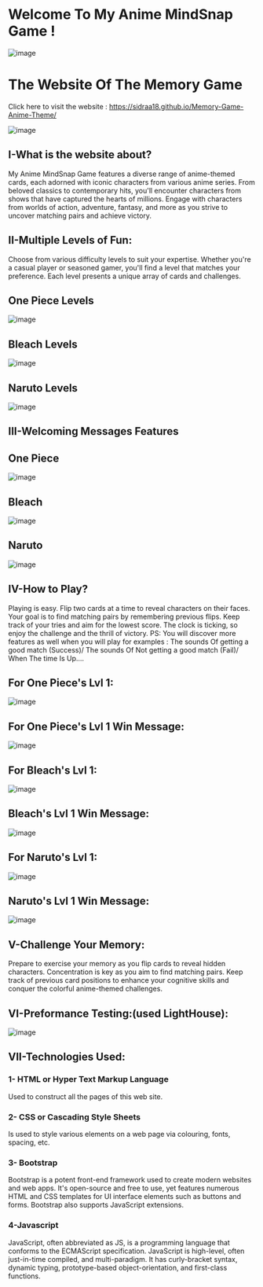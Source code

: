 # Welcome To My Anime MindSnap Game !

![image](https://github.com/Sidraa18/Memory-Game-Anime-Theme/assets/139695473/99c5acf6-5e3c-4b5c-a43a-a42e940d7b3e)



# The Website Of The Memory Game

 Click here to visit the website : https://sidraa18.github.io/Memory-Game-Anime-Theme/


![image](https://github.com/Sidraa18/Memory-Game-Anime-Theme/assets/139695473/2b5d5fb0-b942-44c0-9b96-4d97d8ed53c4)




## I-What is the website about?
My Anime MindSnap Game features a diverse range of anime-themed cards, each adorned with iconic characters from various anime series. From beloved classics to contemporary hits, you'll encounter characters from shows that have captured the hearts of millions. Engage with characters from worlds of action, adventure, fantasy, and more as you strive to uncover matching pairs and achieve victory.


## II-Multiple Levels of Fun:
Choose from various difficulty levels to suit your expertise. Whether you're a casual player or seasoned gamer, you'll find a level that matches your preference. Each level presents a unique array of cards and challenges.
## One Piece Levels
![image](https://github.com/Sidraa18/Memory-Game-Anime-Theme/assets/139695473/b7edadfe-3fc5-45ff-b324-ecbd36fea06f)

## Bleach Levels
![image](https://github.com/Sidraa18/Memory-Game-Anime-Theme/assets/139695473/a3a10880-0e0c-4018-8dd3-7d19fd9fe8fd)

## Naruto Levels
![image](https://github.com/Sidraa18/Memory-Game-Anime-Theme/assets/139695473/3ef06c67-ef3f-4797-bd84-dd56fe030238)

## III-Welcoming Messages Features
## One Piece 
![image](https://github.com/Sidraa18/Memory-Game-Anime-Theme/assets/139695473/98c8e4df-9aeb-450e-a9af-bd592004154f)
## Bleach
![image](https://github.com/Sidraa18/Memory-Game-Anime-Theme/assets/139695473/234f16af-9e2b-4ce2-ada1-f8d0778db50d)

## Naruto
![image](https://github.com/Sidraa18/Memory-Game-Anime-Theme/assets/139695473/1ca293d3-dcf2-45c3-9766-e8876cfe2b6b)

## IV-How to Play?

Playing is easy. Flip two cards at a time to reveal characters on their faces. Your goal is to find matching pairs by remembering previous flips. Keep track of your tries and aim for the lowest score. The clock is ticking, so enjoy the challenge and the thrill of victory. 
PS: You will discover more features as well when you will play for examples : The sounds Of getting a good match (Success)/ The sounds Of  Not getting a good match (Fail)/ When The time Is Up....

## For One Piece's Lvl 1:
![image](https://github.com/Sidraa18/Memory-Game-Anime-Theme/assets/139695473/1fc252d4-b990-4438-b744-9822c9a9a144)
## For One Piece's Lvl 1 Win Message:
![image](https://github.com/Sidraa18/Memory-Game-Anime-Theme/assets/139695473/61e0dad7-7cd0-4632-9828-1ced70465935)

## For Bleach's Lvl 1:
![image](https://github.com/Sidraa18/Memory-Game-Anime-Theme/assets/139695473/c09ec3d8-f54e-4ee4-8d8f-bbaa4036cae0)
## Bleach's Lvl 1 Win Message:
![image](https://github.com/Sidraa18/Memory-Game-Anime-Theme/assets/139695473/bd87f9e8-f7b8-488f-920b-ffc68b0d43ff)
## For Naruto's Lvl 1:
![image](https://github.com/Sidraa18/Memory-Game-Anime-Theme/assets/139695473/98661eae-d188-46a6-8e47-2e8fc36b70d4)
## Naruto's Lvl 1 Win Message:
![image](https://github.com/Sidraa18/Memory-Game-Anime-Theme/assets/139695473/a5082e71-e987-46e2-996f-486fb4a1886a)

## V-Challenge Your Memory:
Prepare to exercise your memory as you flip cards to reveal hidden characters. Concentration is key as you aim to find matching pairs. Keep track of previous card positions to enhance your cognitive skills and conquer the colorful anime-themed challenges.

## VI-Preformance Testing:(used LightHouse):
![image](https://github.com/Sidraa18/Memory-Game-Anime-Theme/assets/139695473/1d482ede-9da0-4438-be42-60b1f718f3b7)

## VII-Technologies Used:
### 1- HTML or Hyper Text Markup Language
Used to construct all the pages of this web site. 

### 2- CSS or Cascading Style Sheets
Is used to style various elements on a web page via colouring, fonts, spacing, etc.

### 3- Bootstrap
Bootstrap is a potent front-end framework used to create modern websites and web apps. It's open-source and free to use, yet features numerous HTML and CSS templates for UI interface elements such as buttons and forms. Bootstrap also supports JavaScript extensions.

### 4-Javascript
JavaScript, often abbreviated as JS, is a programming language that conforms to the ECMAScript specification. JavaScript is high-level, often just-in-time compiled, and multi-paradigm. It has curly-bracket syntax, dynamic typing, prototype-based object-orientation, and first-class functions.












